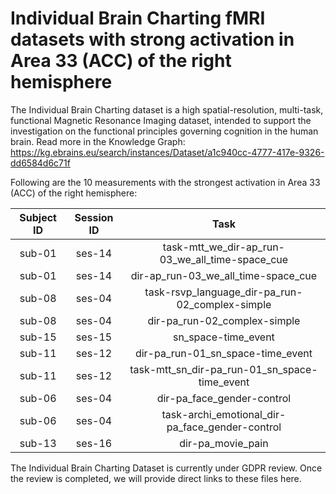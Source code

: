 # Individual Brain Charting fMRI datasets with strong activation in Area 33 (ACC) of the right hemisphere

The Individual Brain Charting dataset is a high spatial-resolution, multi-task, functional Magnetic Resonance Imaging dataset, intended to support the investigation on the functional principles governing cognition in the human brain.
Read more in the Knowledge Graph: https://kg.ebrains.eu/search/instances/Dataset/a1c940cc-4777-417e-9326-dd6584d6c71f

Following are the 10 measurements with the strongest activation in Area 33 (ACC) of the right hemisphere:

| Subject ID | Session ID | Task |
| :-: | :-: | :-: |
| sub-01 | ses-14 | task-mtt_we_dir-ap_run-03_we_all_time-space_cue|
| sub-01 | ses-14 | dir-ap_run-03_we_all_time-space_cue|
| sub-08 | ses-04 | task-rsvp_language_dir-pa_run-02_complex-simple|
| sub-08 | ses-04 | dir-pa_run-02_complex-simple|
| sub-15 | ses-15 | sn_space-time_event|
| sub-11 | ses-12 | dir-pa_run-01_sn_space-time_event|
| sub-11 | ses-12 | task-mtt_sn_dir-pa_run-01_sn_space-time_event|
| sub-06 | ses-04 | dir-pa_face_gender-control|
| sub-06 | ses-04 | task-archi_emotional_dir-pa_face_gender-control|
| sub-13 | ses-16 | dir-pa_movie_pain|


The Individual Brain Charting Dataset is currently under GDPR review. Once the review is completed, we will provide direct links to these files here.